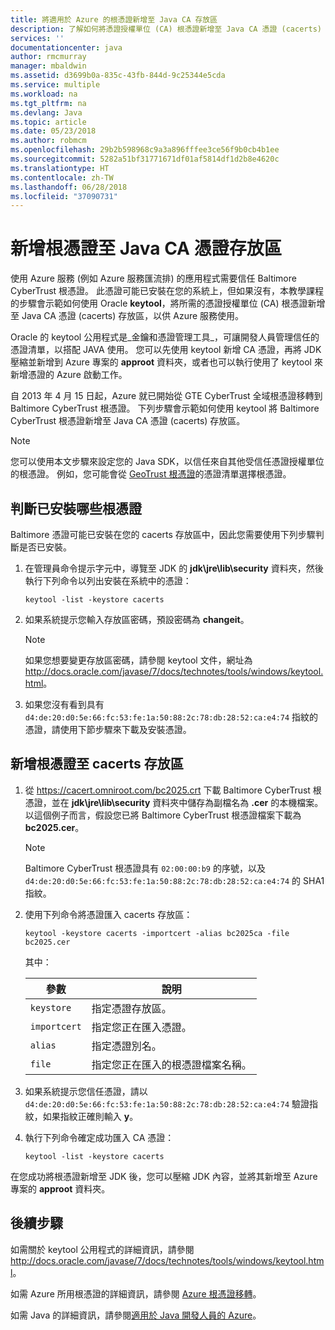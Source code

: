 ```yaml
---
title: 將適用於 Azure 的根憑證新增至 Java CA 存放區
description: 了解如何將憑證授權單位 (CA) 根憑證新增至 Java CA 憑證 (cacerts) 存放區，以供 Microsoft Azure 使用。
services: ''
documentationcenter: java
author: rmcmurray
manager: mbaldwin
ms.assetid: d3699b0a-835c-43fb-844d-9c25344e5cda
ms.service: multiple
ms.workload: na
ms.tgt_pltfrm: na
ms.devlang: Java
ms.topic: article
ms.date: 05/23/2018
ms.author: robmcm
ms.openlocfilehash: 29b2b598968c9a3a896fffee3ce56f9b0cb4b1ee
ms.sourcegitcommit: 5282a51bf31771671df01af5814df1d2b8e4620c
ms.translationtype: HT
ms.contentlocale: zh-TW
ms.lasthandoff: 06/28/2018
ms.locfileid: "37090731"
---
```

# <a name="adding-a-root-certificate-to-the-java-ca-certificates-store"></a>新增根憑證至 Java CA 憑證存放區

使用 Azure 服務 (例如 Azure 服務匯流排) 的應用程式需要信任 Baltimore CyberTrust 根憑證。 此憑證可能已安裝在您的系統上，但如果沒有，本教學課程的步驟會示範如何使用 Oracle **keytool**，將所需的憑證授權單位 (CA) 根憑證新增至 Java CA 憑證 (cacerts) 存放區，以供 Azure 服務使用。

Oracle 的 keytool 公用程式是_金鑰和憑證管理工具_，可讓開發人員管理信任的憑證清單，以搭配 JAVA 使用。 您可以先使用 keytool 新增 CA 憑證，再將 JDK 壓縮並新增到 Azure 專案的 **approot** 資料夾，或者也可以執行使用了 keytool 來新增憑證的 Azure 啟動工作。

自 2013 年 4 月 15 日起，Azure 就已開始從 GTE CyberTrust 全域根憑證移轉到 Baltimore CyberTrust 根憑證。 下列步驟會示範如何使用 keytool 將 Baltimore CyberTrust 根憑證新增至 Java CA 憑證 (cacerts) 存放區。

> [!NOTE]
> 
> 您可以使用本文步驟來設定您的 Java SDK，以信任來自其他受信任憑證授權單位的根憑證。 例如，您可能會從 [GeoTrust 根憑證](http://www.geotrust.com/resources/root-certificates/)的憑證清單選擇根憑證。
> 

## <a name="determining-which-root-certificates-are-installed"></a>判斷已安裝哪些根憑證

Baltimore 憑證可能已安裝在您的 cacerts 存放區中，因此您需要使用下列步驟判斷是否已安裝。

1. 在管理員命令提示字元中，導覽至 JDK 的 **jdk\jre\lib\security** 資料夾，然後執行下列命令以列出安裝在系統中的憑證：

   ```shell
   keytool -list -keystore cacerts
   ```

1. 如果系統提示您輸入存放區密碼，預設密碼為 **changeit**。

   > [!NOTE]
   > 
   > 如果您想要變更存放區密碼，請參閱 keytool 文件，網址為 <http://docs.oracle.com/javase/7/docs/technotes/tools/windows/keytool.html>。
   > 

1. 如果您沒有看到具有 `d4:de:20:d0:5e:66:fc:53:fe:1a:50:88:2c:78:db:28:52:ca:e4:74` 指紋的憑證，請使用下節步驟來下載及安裝憑證。

## <a name="to-add-a-root-certificate-to-the-cacerts-store"></a>新增根憑證至 cacerts 存放區

1. 從 <https://cacert.omniroot.com/bc2025.crt> 下載 Baltimore CyberTrust 根憑證，並在 **jdk\jre\lib\security** 資料夾中儲存為副檔名為 **.cer** 的本機檔案。 以這個例子而言，假設您已將 Baltimore CyberTrust 根憑證檔案下載為 **bc2025.cer**。

   > [!NOTE]
   > 
   > Baltimore CyberTrust 根憑證具有 `02:00:00:b9` 的序號，以及 `d4:de:20:d0:5e:66:fc:53:fe:1a:50:88:2c:78:db:28:52:ca:e4:74` 的 SHA1 指紋。
   > 

2. 使用下列命令將憑證匯入 cacerts 存放區：

   ```shell
   keytool -keystore cacerts -importcert -alias bc2025ca -file bc2025.cer
   ```
   其中：

   |  參數   |                              說明                               |
   |--------------|------------------------------------------------------------------------|
   |  `keystore`  |                    指定憑證存放區。                    |
   | `importcert` |            指定您正在匯入憑證。             |
   |   `alias`    |                指定憑證別名。                 |
   |    `file`    | 指定您正在匯入的根憑證檔案名稱。 |


3. 如果系統提示您信任憑證，請以 `d4:de:20:d0:5e:66:fc:53:fe:1a:50:88:2c:78:db:28:52:ca:e4:74` 驗證指紋，如果指紋正確則輸入 **y**。

4. 執行下列命令確定成功匯入 CA 憑證：

   ```shell
   keytool -list -keystore cacerts
   ```

在您成功將根憑證新增至 JDK 後，您可以壓縮 JDK 內容，並將其新增至 Azure 專案的 **approot** 資料夾。

## <a name="next-steps"></a>後續步驟

如需關於 keytool 公用程式的詳細資訊，請參閱 <http://docs.oracle.com/javase/7/docs/technotes/tools/windows/keytool.html>。

如需 Azure 所用根憑證的詳細資訊，請參閱 [Azure 根憑證移轉](http://blogs.msdn.com/b/windowsazure/archive/2013/03/15/windows-azure-root-certificate-migration.aspx)。

如需 Java 的詳細資訊，請參閱[適用於 Java 開發人員的 Azure](/java/azure)。
